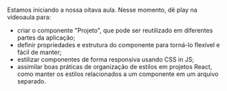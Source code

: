 Estamos iniciando a nossa oitava aula. Nesse momento, dê play na videoaula para: 

- criar o componente "Projeto", que pode ser reutilizado em diferentes partes da aplicação;
- definir propriedades e estrutura do componente para torná-lo flexível e fácil de manter;
- estilizar componentes de forma responsiva usando CSS in JS;
- assimilar boas práticas de organização de estilos em projetos React, como manter os estilos relacionados a um componente em um arquivo separado.
